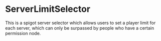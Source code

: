 # ServerLimitSelector
This is a spigot server selector which allows users to set a player limit for each server, 
which can only be surpassed by people who have a certain permission node.

